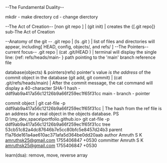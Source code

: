 

--The Fundamental Duality--

mkdir - make directory
cd - change dierctory

--The Act of Creation--
[non git repo ]
|
(git init)
|
creates the {[.git repo]} sub-The Act of Creation


--Anatomy of the git --
.git repo
|
(ls .git )
|
list of files and directories will appear, including[ HEAD, config, objects/, and refs/
]
--The Pointers--current focus--
.git repo
|
(cat .git/HEAD )
| 
terminal will display the single line:
{ref: refs/heads/main-  }
 path pointing to the 'main' branch reference file 


database(objects) & pointers(refs)
pointer's value *is the address* of the commit object in the database
(git add, git commit)
|
(cat .git/refs/heads/main)
|
After the commit message, the cat command will display a 40-character SHA-1 hash - ddf9ab9a417a56c12126b9a66f259ec1f65f31cc
main - branch - pointer



commit object
|
git cat-file -p ddf9ab9a417a56c12126b9a66f259ec1f65f31cc
|
The hash from the ref file is an address for a real object in the objects database.
PS D:\my_dev_space\portfolio.github.io> git cat-file -p ddf9ab9a417a56c12126b9a66f259ec1f65f31cc
tree 53cb51c82a4dc87646b7e5cc80bfc5e8457d24b3
parent f1a76de161a4ae610ac371afa5d364be0dd20aab
author Amruth S K <amruthsk25@gmail.com> 1755406847 +0530
committer Amruth S K <amruthsk25@gmail.com> 1755406847 +0530

learn(dsa): remove, move, reverse array